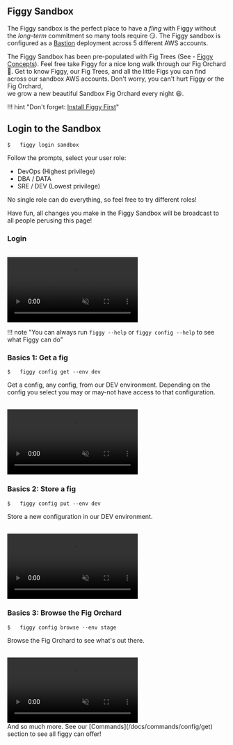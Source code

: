 <script src="https://cdn.jsdelivr.net/npm/jquery@3.4.1" integrity="sha256-CSXorXvZcTkaix6Yvo6HppcZGetbYMGWSFlBw8HfCJo=" crossorigin="anonymous"></script>
<script src="/docs/js/lib/growl-notifications.js" crossorigin="anonymous"></script>
<script src="/docs/js/events.js" crossorigin="anonymous"></script>
  
## Figgy Sandbox

The Figgy sandbox is the perfect place to have a *fling* with Figgy without the *long-term* commitment so many tools
require :smirk:. The Figgy sandbox is configured as a [Bastion](/docs/manual/figgy-cloud/) deployment across 5 different AWS accounts. 

The Figgy Sandbox has been pre-populated with Fig Trees (See - [Figgy Concepts](/docs/getting-started/concepts/)).
Feel free take Figgy for a nice long walk through our Fig Orchard :palm_tree:. Get to know Figgy, our Fig Trees, and all
the little Figs you can find across our sandbox AWS accounts. Don't worry, you can't hurt Figgy or the Fig Orchard,  
we grow a new beautiful Sandbox Fig Orchard every night :satisfied:.


!!! hint "Don't forget: [Install Figgy First](/docs/getting-started/install/)"

## Login to the Sandbox
    $   figgy login sandbox

Follow the prompts, select your user role:

- DevOps (Highest privilege)
- DBA / DATA
- SRE / DEV (Lowest privilege)

No single role can do everything, so feel free to try different roles! 

Have fun, all changes you make in the Figgy Sandbox will be broadcast to all people perusing this page!
 
 
### Login 
 
<br/>
<video autoplay loop muted class="video"><source src="/images/videos/login.mp4" type="video/mp4"></video>
<br/>

!!! note "You can always run `figgy --help` or `figgy config --help` to see what Figgy can do"

### Basics 1: Get a fig
    $   figgy config get --env dev

Get a config, any config, from our DEV environment. Depending on the config you select you may or may-not have access
to that configuration. 

<br/>
<video autoplay loop muted class="video"><source src="/images/videos/get.mp4" type="video/mp4"></video>
<br/>


### Basics 2: Store a fig
    $   figgy config put --env dev
    
Store a new configuration in our DEV environment. 
    
<br/>
<video autoplay loop muted class="video"><source src="/images/videos/put.mp4" type="video/mp4"></video>
<br/>

### Basics 3: Browse the Fig Orchard
    $   figgy config browse --env stage    

Browse the Fig Orchard to see what's out there. 

<br/>
<video controls autoplay loop muted class="video"><source src="/images/videos/browse.mp4" type="video/mp4"></video>
<br/>
And so much more. See our [Commands](/docs/commands/config/get) section to see all figgy can offer!
